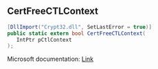 ## CertFreeCTLContext

```csharp
[DllImport("Crypt32.dll", SetLastError = true)]
public static extern bool CertFreeCTLContext(
   IntPtr pCtlContext
);
```

Microsoft documentation: [Link](https://docs.microsoft.com/en-us/windows/win32/api/wincrypt/nf-wincrypt-certfreectlcontext)
